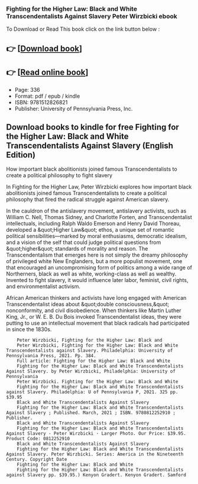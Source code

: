 ### Fighting for the Higher Law: Black and White Transcendentalists Against Slavery Peter Wirzbicki ebook

To Download or Read This book click on the link button below :

## 👉  [**[Download book](http://get-pdfs.com/download.php?group=book&from=github.com&id=721385&lnk=1081 "Download book")**]

## 👉  [**[Read online book](http://get-pdfs.com/download.php?group=book&from=github.com&id=721385&lnk=1081 "Read online book")**]


* Page: 336
* Format: pdf / epub / kindle
* ISBN: 9781512826821
* Publisher: University of Pennsylvania Press, Inc.



## Download books to kindle for free Fighting for the Higher Law: Black and White Transcendentalists Against Slavery  (English Edition)



How important black abolitionists joined famous Transcendentalists to create a political philosophy to fight slavery
 
 In Fighting for the Higher Law, Peter Wirzbicki explores how important black abolitionists joined famous Transcendentalists to create a political philosophy that fired the radical struggle against American slavery.
 
 In the cauldron of the antislavery movement, antislavery activists, such as William C. Nell, Thomas Sidney, and Charlotte Forten, and Transcendentalist intellectuals, including Ralph Waldo Emerson and Henry David Thoreau, developed a &amp;quot;Higher Law&amp;quot; ethos, a unique set of romantic political sensibilities—marked by moral enthusiasms, democratic idealism, and a vision of the self that could judge political questions from &amp;quot;higher&amp;quot; standards of morality and reason. The Transcendentalism that emerges here is not simply the dreamy philosophy of privileged white New Englanders, but a more populist movement, one that encouraged an uncompromising form of politics among a wide range of Northerners, black as well as white, working-class as well as wealthy. Invented to fight slavery, it would influence later labor, feminist, civil rights, and environmentalist activism.
 
 African American thinkers and activists have long engaged with American Transcendentalist ideas about &amp;quot;double consciousness,&amp;quot; nonconformity, and civil disobedience. When thinkers like Martin Luther King, Jr., or W. E. B. Du Bois invoked Transcendentalist ideas, they were putting to use an intellectual movement that black radicals had participated in since the 1830s.


        Peter Wirzbicki, Fighting for the Higher Law: Black and
        Peter Wirzbicki, Fighting for the Higher Law: Black and White Transcendentalists against Slavery. Philadelphia: University of Pennsylvania Press, 2021. Pp. 384.
        Full article: Fighting for the Higher Law: Black and White
        Fighting for the Higher Law: Black and White Transcendentalists Against Slavery. by Peter Wirzbicki, Philadelphia: University of Pennsylvania 
        Peter Wirzbicki. Fighting for the Higher Law: Black and White
        Fighting for the Higher Law: Black and White Transcendentalists against Slavery. Philadelphia: U of Pennsylvania P, 2021. 325 pp. $39.95 
        Black and White Transcendentalists Against Slavery
        Fighting for the Higher Law: Black and White Transcendentalists Against Slavery ; Published. March, 2021 ; ISBN. 9780812252910 ; Publisher.
        Black and White Transcendentalists Against Slavery
        Fighting for the Higher Law: Black and White Transcendentalists Against Slavery - Peter Wirzbicki · Larger Photo. Our Price: $39.95. Product Code: 0812252910 
        Black and White Transcendentalists Against Slavery
        Fighting for the Higher Law: Black and White Transcendentalists Against Slavery. Peter Wirzbicki. Series: America in the Nineteenth Century. Copyright Date 
        Fighting for the Higher Law: Black and White
        Fighting for the Higher Law: Black and White Transcendentalists against Slavery pp. $39.95.) Kenyon Gradert. Kenyon Gradert. Samford 
    




